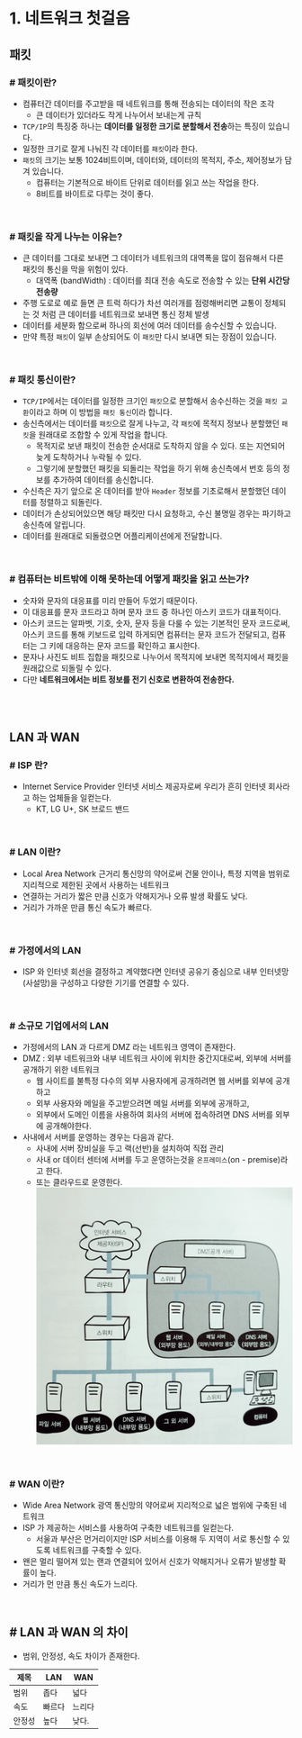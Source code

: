 # 1. 네트워크 첫걸음
## 패킷
### # 패킷이란?
- 컴퓨터간 데이터를 주고받을 때 네트워크를 통해 전송되는 데이터의 작은 조각
    - 큰 데이터가 있더라도 작게 나누어서 보내는게 규칙
- `TCP/IP`의 특징중 하나는 **데이터를 일정한 크기로 분할해서 전송**하는 특징이 있습니다.
- 일정한 크기로 잘게 나눠진 각 데이터를 `패킷`이라 한다.
- `패킷`의 크기는 보통 1024비트이며, 데이터와, 데이터의 목적지, 주소, 제어정보가 담겨 있습니다.
    - 컴퓨터는 기본적으로 바이트 단위로 데이터를 읽고 쓰는 작업을 한다.
    - 8비트를 바이트로 다루는 것이 좋다.

<br>
 
### # 패킷을 작게 나누는 이유는?
- 큰 데이터를 그대로 보내면 그 데이터가 네트워크의 대역폭을 많이 점유해서 다른 패킷의 통신을 막을 위험이 있다.
    - 대역폭 (bandWidth) : 데이터를 최대 전송 속도로 전송할 수 있는 **단위 시간당 전송량**
- 주행 도로로 예로 들면 큰 트럭 하다가 차선 여러개를 점령해버리면 교통이 정체되는 것 처럼 큰 데이터를 네트워크로 보내면 통신 정체 발생
- 데이터를 세분화 함으로써 하나의 회선에 여러 데이터를 송수신할 수 있습니다.
- 만약 특정 `패킷`이 일부 손상되어도 이 `패킷`만 다시 보내면 되는 장점이 있습니다.

<br>
 
### # 패킷 통신이란?
- `TCP/IP`에서는 데이터를 일정한 크기인 `패킷`으로 분할해서 송수신하는 것을 `패킷 교환`이라고 하며 이 방법을 `패킷 통신`이라 합니다.
- 송신측에서는 데이터를 `패킷`으로 잘게 나누고, 각 `패킷`에 목적지 정보나 분할했던 `패킷`을 원래대로 조합할 수 있게 작업을 합니다.
    - 목적지로 보낸 패킷이 전송한 순서대로 도착하지 않을 수 있다. 또는 지연되어 늦게 도착하거나 누락될 수 있다.
    - 그렇기에 분할했던 패킷을 되돌리는 작업을 하기 위해 송신측에서 번호 등의 정보를 추가하여 데이터를 송신합니다.
- 수신측은 자기 앞으로 온 데이터를 받아 `Header` 정보를 기초로해서 분할했던 데이터를 정렬하고 되돌린다.
- 데이터가 손상되어있으면 해당 패킷만 다시 요청하고, 수신 불명일 경우는 파기하고 송신측에 알립니다.
- 데이터를 원래대로 되돌렸으면 어플리케이션에게 전달합니다.

<br>
 
### # 컴퓨터는 비트밖에 이해 못하는데 어떻게 패킷을 읽고 쓰는가?
- 숫자와 문자의 대응표를 미리 만들어 두었기 때문이다.
- 이 대응표를 문자 코드라고 하며 문자 코드 중 하나인 아스키 코드가 대표적이다.
- 아스키 코드는 알파벳, 기호, 숫자, 문자 등을 다룰 수 있는 기본적인 문자 코드로써,  <br>
아스키 코드를 통해 키보드로 입력 하게되면 컴퓨터는 문자 코드가 전달되고, 컴퓨터는 그 키에 대응하는 문자 코드를 확인하고 표시한다.
- 문자나 사진도 비트 집합을 패킷으로 나누어서 목적지에 보내면 목적지에서 패킷을 원래값으로 되돌릴 수 있다.
- 다만 **네트워크에서는 비트 정보를 전기 신호로 변환하여 전송한다.**

<br>
<br>

## LAN 과 WAN
 ### # ISP 란?
- Internet Service Provider 인터넷 서비스 제공자로써 우리가 흔히 인터넷 회사라고 하는 업체들을 일컫는다.
    - KT, LG U+, SK 브로드 밴드

<br>
     
### # LAN 이란?
- Local Area Network 근거리 통신망의 약어로써 건물 안이나, 특정 지역을 범위로 지리적으로 제한된 곳에서 사용하는 네트워크
- 연결하는 거리가 짧은 만큼 신호가 약해지거나 오류 발생 확률도 낮다.
- 거리가 가까운 만큼 통신 속도가 빠르다.

<br>
 
### # 가정에서의 LAN
- ISP 와 인터넷 회선을 결정하고 계약했다면 인터넷 공유기 중심으로 내부 인터넷망(사설망)을 구성하고 다양한 기기를 연결할 수 있다.

<br>
 
### # 소규모 기업에서의 LAN
- 가정에서의 LAN 과 다르게 DMZ 라는 네트워크 영역이 존재한다.
- DMZ : 외부 네트워크와 내부 네트워크 사이에 위치한 중간지대로써, 외부에 서버를 공개하기 위한 네트워크
    - 웹 사이트를 불특정 다수의 외부 사용자에게 공개하려면 웹 서버를 외부에 공개하고
    - 외부 사용자와 메일을 주고받으려면 메일 서버를 외부에 공개하고,
    - 외부에서 도메인 이름을 사용하여 회사의 서버에 접속하려면 DNS 서버를 외부에 공개해야한다.
- 사내에서 서버를 운영하는 경우는 다음과 같다.
    - 사내에 서버 장비실을 두고 랙(선반)을 설치하여 직접 관리
    - 사내 or 데이터 센터에 서버를 두고 운영하는것을 `온프레미스`(on - premise)라고 한다.
    - 또는 클라우드로 운영한다.    
![회사에서의 랜 구성](./img/company_lan.jpeg)


<br>
 
### # WAN 이란?
- Wide Area Network 광역 통신망의 약어로써 지리적으로 넓은 범위에 구축된 네트워크
- ISP 가 제공하는 서비스를 사용하여 구축한 네트워크를 일컫는다.
    - 서울과 부산은 먼거리이지만 ISP 서비스를 이용해 두 지역이 서로 통신할 수 있도록 네트워크를 구축할 수 있다.
- 왠은 멀리 떨어져 있는 랜과 연결되어 있어서 신호가 약해지거나 오류가 발생할 확률이 높다.
- 거리가 먼 만큼 통신 속도가 느리다.

<br>
 
## # LAN 과 WAN 의 차이
- 범위, 안정성, 속도 차이가 존재한다.

|제목|LAN|WAN|
|------|------|------|
|범위|좁다|넓다|
|속도|빠르다|느리다|
|안정성|높다|낮다.|
